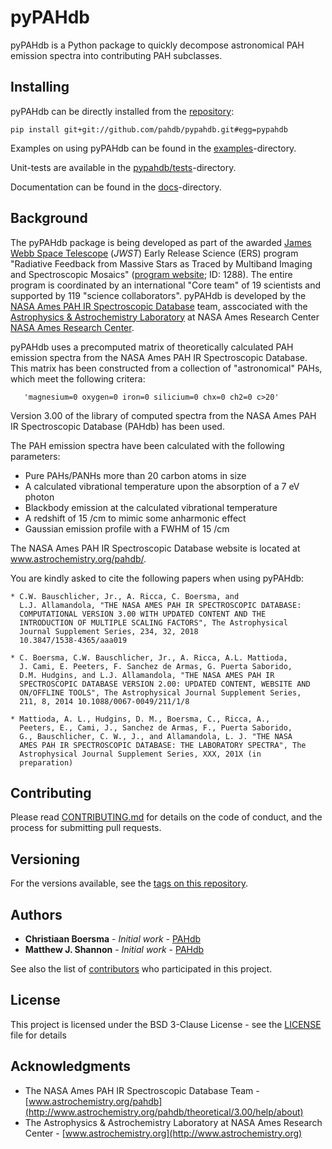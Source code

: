 # pyPAHdb

pyPAHdb is a Python package to quickly decompose astronomical PAH
emission spectra into contributing PAH subclasses.

## Installing

pyPAHdb can be directly installed from the
[repository](https://github.com/pahdb/pypahdb):

``pip install git+git://github.com/pahdb/pypahdb.git#egg=pypahdb``

Examples on using pyPAHdb can be found in the
[examples](https://github.com/pahdb/pypahdb/examples/)-directory.

Unit-tests are available in the
[pypahdb/tests](https://github.com/pahdb/pypahdb/pypahdb/tests/)-directory.

Documentation can be found in the
[docs](https://github.com/pahdb/pypahdb/docs/)-directory.

## Background

The pyPAHdb package is being developed as part of the awarded [James
Webb Space Telescope](https://www.jwst.nasa.gov/) (*JWST*) Early Release Science (ERS) program
"Radiative Feedback from Massive Stars as Traced by Multiband Imaging
and Spectroscopic Mosaics" ([program website](http://jwst-ism.org/);
ID: 1288). The entire program is coordinated by an international "Core
team" of 19 scientists and supported by 119 "science
collaborators". pyPAHdb is developed by the
[NASA Ames PAH IR Spectroscopic Database](http://www.astrochemistry.org/pahdb/) team,
asscociated with the
[Astrophysics & Astrochemistry Laboratory](http://www.astrochemistry.org)
at NASA Ames Research Center
[NASA Ames Research Center](https://www.nasa.gov/centers/ames).

pyPAHdb uses a precomputed matrix of theoretically calculated PAH
emission spectra from the NASA Ames PAH IR Spectroscopic
Database. This matrix has been constructed from a collection of
"astronomical" PAHs, which meet the following critera:

       'magnesium=0 oxygen=0 iron=0 silicium=0 chx=0 ch2=0 c>20'

Version 3.00 of the library of computed spectra from the NASA Ames PAH
IR Spectroscopic Database (PAHdb) has been used.

The PAH emission spectra have been calculated with the following
parameters:

   * Pure PAHs/PANHs more than 20 carbon atoms in size
   * A calculated vibrational temperature upon the absorption of a 7
     eV photon
   * Blackbody emission at the calculated vibrational temperature
   * A redshift of 15 /cm to mimic some anharmonic effect
   * Gaussian emission profile with a FWHM of 15 /cm

The NASA Ames PAH IR Spectroscopic Database website is located at
www.astrochemistry.org/pahdb/.

You are kindly asked to cite the following papers when using pyPAHdb:

    * C.W. Bauschlicher, Jr., A. Ricca, C. Boersma, and
      L.J. Allamandola, "THE NASA AMES PAH IR SPECTROSCOPIC DATABASE:
      COMPUTATIONAL VERSION 3.00 WITH UPDATED CONTENT AND THE
      INTRODUCTION OF MULTIPLE SCALING FACTORS", The Astrophysical
      Journal Supplement Series, 234, 32, 2018
      10.3847/1538-4365/aaa019

    * C. Boersma, C.W. Bauschlicher, Jr., A. Ricca, A.L. Mattioda,
      J. Cami, E. Peeters, F. Sanchez de Armas, G. Puerta Saborido,
      D.M. Hudgins, and L.J. Allamandola, "THE NASA AMES PAH IR
      SPECTROSCOPIC DATABASE VERSION 2.00: UPDATED CONTENT, WEBSITE AND
      ON/OFFLINE TOOLS", The Astrophysical Journal Supplement Series,
      211, 8, 2014 10.1088/0067-0049/211/1/8

    * Mattioda, A. L., Hudgins, D. M., Boersma, C., Ricca, A.,
      Peeters, E., Cami, J., Sanchez de Armas, F., Puerta Saborido,
      G., Bauschlicher, C. W., J., and Allamandola, L. J. "THE NASA
      AMES PAH IR SPECTROSCOPIC DATABASE: THE LABORATORY SPECTRA", The
      Astrophysical Journal Supplement Series, XXX, 201X (in
      preparation)

## Contributing

Please read [CONTRIBUTING.md](https://github.com/PAHdb/CONTRIBUTING.md)
for details on the code of conduct, and the process for submitting
pull requests.

## Versioning

For the versions available, see the
[tags on this repository](https://github.com/pahdb/pypahdb/tags).

## Authors

* **Christiaan Boersma** - *Initial work* - [PAHdb](https://github.com/pahdb)
* **Matthew J. Shannon** - *Initial work* - [PAHdb](https://github.com/pahdb)

See also the list of
[contributors](https://github.com/PAHdb/AmesPAHdbIDLSuite/contributors)
who participated in this project.

## License

This project is licensed under the BSD 3-Clause License - see the
[LICENSE](LICENSE) file for details

## Acknowledgments

* The NASA Ames PAH IR Spectroscopic Database Team -
  [www.astrochemistry.org/pahdb](http://www.astrochemistry.org/pahdb/theoretical/3.00/help/about)
* The Astrophysics & Astrochemistry Laboratory at NASA Ames Research
  Center - [www.astrochemistry.org](http://www.astrochemistry.org)
